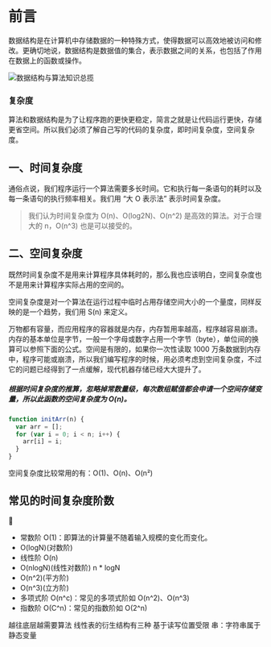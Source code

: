 # 前言

数据结构是在计算机中存储数据的一种特殊方式，使得数据可以高效地被访问和修改。更确切地说，数据结构是数据值的集合，表示数据之间的关系，也包括了作用在数据上的函数或操作。

![数据结构与算法知识总揽](https://api.zhanggaoyuan.com/uploads/images/articles/201904/20/1_1555733566_xcaWlw6beH.png)

### 复杂度

算法和数据结构是为了让程序跑的更快更稳定，简言之就是让代码运行更快，存储更省空间。所以我们必须了解自己写的代码的复杂度，即时间复杂度，空间复杂度。

## 一、时间复杂度

通俗点说，我们程序运行一个算法需要多长时间。它和执行每一条语句的耗时以及每一条语句的执行频率相关。我们用 “大 O 表示法” 表示时间复杂度。

> 我们认为时间复杂度为 O(n)、O(log2N)、O(n^2) 是高效的算法。对于合理大的 n，O(n^3) 也是可以接受的。

## 二、空间复杂度

既然时间复杂度不是用来计算程序具体耗时的，那么我也应该明白，空间复杂度也不是用来计算程序实际占用的空间的。

空间复杂度是对一个算法在运行过程中临时占用存储空间大小的一个量度，同样反映的是一个趋势，我们用 S(n) 来定义。

万物都有容量，而应用程序的容器就是内存，内存暂用率越高，程序越容易崩溃。内存的基本单位是字节，一般一个字母或数字占用一个字节（byte），单位间的换算可以参照下面的公式。空间是有限的，如果你一次性读取 1000 万条数据到内存中，程序可能或崩溃，所以我们编写程序的时候，用必须考虑到空间复杂度，不过它的问题已经得到了一点缓解，现代机器存储已经大大提升了。

##### 根据时间复杂度的推算，忽略掉常数量级，每次数组赋值都会申请一个空间存储变量，所以此函数的空间复杂度为 O(n)。

```js
function initArr(n) {
  var arr = [];
  for (var i = 0; i < n; i++) {
    arr[i] = i;
  }
}
```

空间复杂度比较常用的有：O(1)、O(n)、O(n²)

## 常见的时间复杂度阶数

🔽

- 常数阶 O(1)：即算法的计算量不随着输入规模的变化而变化。
- O(logN)(对数阶)
- 线性阶 O(n)
- O(nlogN)(线性对数阶) n \* logN
- O(n^2)(平方阶)
- O(n^3)(立方阶)
- 多项式阶 O(n^c)：常见的多项式阶如 O(n^2)、O(n^3)
- 指数阶 O(C^n)：常见的指数阶如 O(2^n)

越往底层越需要算法
线性表的衍生结构有三种
基于读写位置受限
串：字符串属于静态变量
